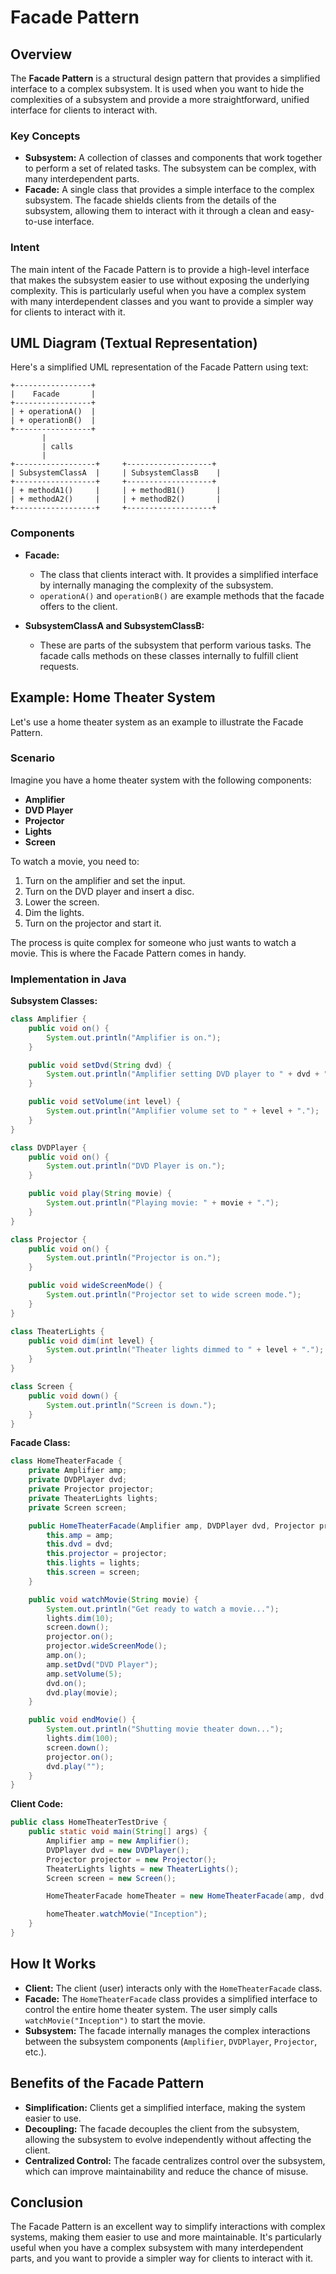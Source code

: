 # Facade Pattern

## Overview

The **Facade Pattern** is a structural design pattern that provides a simplified interface to a complex subsystem. It is used when you want to hide the complexities of a subsystem and provide a more straightforward, unified interface for clients to interact with.

### Key Concepts

- **Subsystem:** A collection of classes and components that work together to perform a set of related tasks. The subsystem can be complex, with many interdependent parts.
- **Facade:** A single class that provides a simple interface to the complex subsystem. The facade shields clients from the details of the subsystem, allowing them to interact with it through a clean and easy-to-use interface.

### Intent

The main intent of the Facade Pattern is to provide a high-level interface that makes the subsystem easier to use without exposing the underlying complexity. This is particularly useful when you have a complex system with many interdependent classes and you want to provide a simpler way for clients to interact with it.

## UML Diagram (Textual Representation)

Here's a simplified UML representation of the Facade Pattern using text:

```plaintext
+-----------------+
|    Facade       |
+-----------------+
| + operationA()  |
| + operationB()  |
+-----------------+
       |
       | calls
       |
+------------------+     +-------------------+
| SubsystemClassA  |     | SubsystemClassB    |
+------------------+     +-------------------+
| + methodA1()     |     | + methodB1()       |
| + methodA2()     |     | + methodB2()       |
+------------------+     +-------------------+
```


### Components

- **Facade:**
    - The class that clients interact with. It provides a simplified interface by internally managing the complexity of the subsystem.
    - `operationA()` and `operationB()` are example methods that the facade offers to the client.

- **SubsystemClassA and SubsystemClassB:**
    - These are parts of the subsystem that perform various tasks. The facade calls methods on these classes internally to fulfill client requests.

## Example: Home Theater System

Let's use a home theater system as an example to illustrate the Facade Pattern.

### Scenario

Imagine you have a home theater system with the following components:

- **Amplifier**
- **DVD Player**
- **Projector**
- **Lights**
- **Screen**

To watch a movie, you need to:

1. Turn on the amplifier and set the input.
2. Turn on the DVD player and insert a disc.
3. Lower the screen.
4. Dim the lights.
5. Turn on the projector and start it.

The process is quite complex for someone who just wants to watch a movie. This is where the Facade Pattern comes in handy.

### Implementation in Java

**Subsystem Classes:**

```java
class Amplifier {
    public void on() {
        System.out.println("Amplifier is on.");
    }

    public void setDvd(String dvd) {
        System.out.println("Amplifier setting DVD player to " + dvd + ".");
    }

    public void setVolume(int level) {
        System.out.println("Amplifier volume set to " + level + ".");
    }
}

class DVDPlayer {
    public void on() {
        System.out.println("DVD Player is on.");
    }

    public void play(String movie) {
        System.out.println("Playing movie: " + movie + ".");
    }
}

class Projector {
    public void on() {
        System.out.println("Projector is on.");
    }

    public void wideScreenMode() {
        System.out.println("Projector set to wide screen mode.");
    }
}

class TheaterLights {
    public void dim(int level) {
        System.out.println("Theater lights dimmed to " + level + ".");
    }
}

class Screen {
    public void down() {
        System.out.println("Screen is down.");
    }
}
```

**Facade Class:**
```java
class HomeTheaterFacade {
    private Amplifier amp;
    private DVDPlayer dvd;
    private Projector projector;
    private TheaterLights lights;
    private Screen screen;

    public HomeTheaterFacade(Amplifier amp, DVDPlayer dvd, Projector projector, TheaterLights lights, Screen screen) {
        this.amp = amp;
        this.dvd = dvd;
        this.projector = projector;
        this.lights = lights;
        this.screen = screen;
    }

    public void watchMovie(String movie) {
        System.out.println("Get ready to watch a movie...");
        lights.dim(10);
        screen.down();
        projector.on();
        projector.wideScreenMode();
        amp.on();
        amp.setDvd("DVD Player");
        amp.setVolume(5);
        dvd.on();
        dvd.play(movie);
    }

    public void endMovie() {
        System.out.println("Shutting movie theater down...");
        lights.dim(100);
        screen.down();
        projector.on();
        dvd.play("");
    }
}
```
**Client Code:**
```java
public class HomeTheaterTestDrive {
    public static void main(String[] args) {
        Amplifier amp = new Amplifier();
        DVDPlayer dvd = new DVDPlayer();
        Projector projector = new Projector();
        TheaterLights lights = new TheaterLights();
        Screen screen = new Screen();

        HomeTheaterFacade homeTheater = new HomeTheaterFacade(amp, dvd, projector, lights, screen);

        homeTheater.watchMovie("Inception");
    }
}
```

## How It Works

- **Client:** The client (user) interacts only with the `HomeTheaterFacade` class.
- **Facade:** The `HomeTheaterFacade` class provides a simplified interface to control the entire home theater system. The user simply calls `watchMovie("Inception")` to start the movie.
- **Subsystem:** The facade internally manages the complex interactions between the subsystem components (`Amplifier`, `DVDPlayer`, `Projector`, etc.).

## Benefits of the Facade Pattern

- **Simplification:** Clients get a simplified interface, making the system easier to use.
- **Decoupling:** The facade decouples the client from the subsystem, allowing the subsystem to evolve independently without affecting the client.
- **Centralized Control:** The facade centralizes control over the subsystem, which can improve maintainability and reduce the chance of misuse.

## Conclusion

The Facade Pattern is an excellent way to simplify interactions with complex systems, making them easier to use and more maintainable. It's particularly useful when you have a complex subsystem with many interdependent parts, and you want to provide a simpler way for clients to interact with it.

